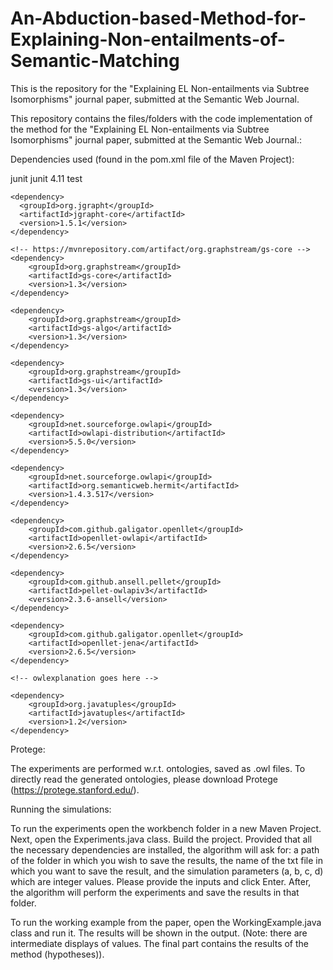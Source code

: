 # An-Abduction-based-Method-for-Explaining-Non-entailments-of-Semantic-Matching
This is the repository for the "Explaining EL Non-entailments via Subtree Isomorphisms" journal paper, submitted at the Semantic Web Journal.

This repository contains the files/folders with the code implementation of the method for the "Explaining EL Non-entailments via Subtree Isomorphisms" journal paper, submitted at the Semantic Web Journal.:

Dependencies used (found in the pom.xml file of the Maven Project):

<dependencies>
    <dependency>
      <groupId>junit</groupId>
      <artifactId>junit</artifactId>
      <version>4.11</version>
      <scope>test</scope>
    </dependency>
  
  	<dependency>
  	  <groupId>org.jgrapht</groupId>
	  <artifactId>jgrapht-core</artifactId>
	  <version>1.5.1</version>
  	</dependency>
  	
  	<!-- https://mvnrepository.com/artifact/org.graphstream/gs-core -->
	<dependency>
        <groupId>org.graphstream</groupId>
        <artifactId>gs-core</artifactId>
        <version>1.3</version>
    </dependency>  
          
    <dependency>
        <groupId>org.graphstream</groupId>
        <artifactId>gs-algo</artifactId>
        <version>1.3</version>
    </dependency>
    
    <dependency>
        <groupId>org.graphstream</groupId>
        <artifactId>gs-ui</artifactId>
        <version>1.3</version>
    </dependency>
	
  	
  <!-- https://mvnrepository.com/artifact/net.sourceforge.owlapi/owlapi-distribution -->
	<dependency>
    	<groupId>net.sourceforge.owlapi</groupId>
    	<artifactId>owlapi-distribution</artifactId>
    	<version>5.5.0</version>
	</dependency>
	
	<dependency>
   	 	<groupId>net.sourceforge.owlapi</groupId>
    	<artifactId>org.semanticweb.hermit</artifactId>
    	<version>1.4.3.517</version>
	</dependency>
	
	<dependency>
        <groupId>com.github.galigator.openllet</groupId>
        <artifactId>openllet-owlapi</artifactId>
        <version>2.6.5</version>
    </dependency>
    
    <dependency>
        <groupId>com.github.ansell.pellet</groupId>
        <artifactId>pellet-owlapiv3</artifactId>
        <version>2.3.6-ansell</version>
    </dependency>

    <dependency>
        <groupId>com.github.galigator.openllet</groupId>
        <artifactId>openllet-jena</artifactId>
        <version>2.6.5</version>
    </dependency>
	
	<!-- owlexplanation goes here -->

  	<dependency>
	    <groupId>org.javatuples</groupId>
	    <artifactId>javatuples</artifactId>
	    <version>1.2</version>
	</dependency>
	
  </dependencies>

Protege:

The experiments are performed w.r.t. ontologies, saved as .owl files. To directly read the generated ontologies, please download Protege (https://protege.stanford.edu/).

Running the simulations:

To run the experiments open the workbench folder in a new Maven Project. Next, open the Experiments.java class. Build the project. Provided that all the necessary dependencies are installed, the algorithm will ask for: a path of the folder in which you wish to save the results, the name of the txt file in which you want to save the result, and the simulation parameters (a, b, c, d) which are integer values. Please provide the inputs and click Enter. After, the algorithm will perform the experiments and save the results in that folder.

To run the working example from the paper, open the WorkingExample.java class and run it. The results will be shown in the output. (Note: there are intermediate displays of values. The final part contains the results of the method (hypotheses)).

